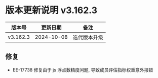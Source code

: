 # 版本更新说明 v3.162.3

| 版本号<br/>   | 更新日期<br/>   | 备注<br/>         |
| ------------- | --------------- | ----------------- |
| v3.162.3<br/> | 2024-10-08<br/> | 迭代版本升级<br/> |

## 修复

- EE-17738  修复由于 js 浮点数精度问题, 导致成员评估指标权重意外报错

